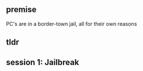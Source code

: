 ## premise
PC's are in a border-town jail, all for their own reasons

## tldr

## session 1: Jailbreak


